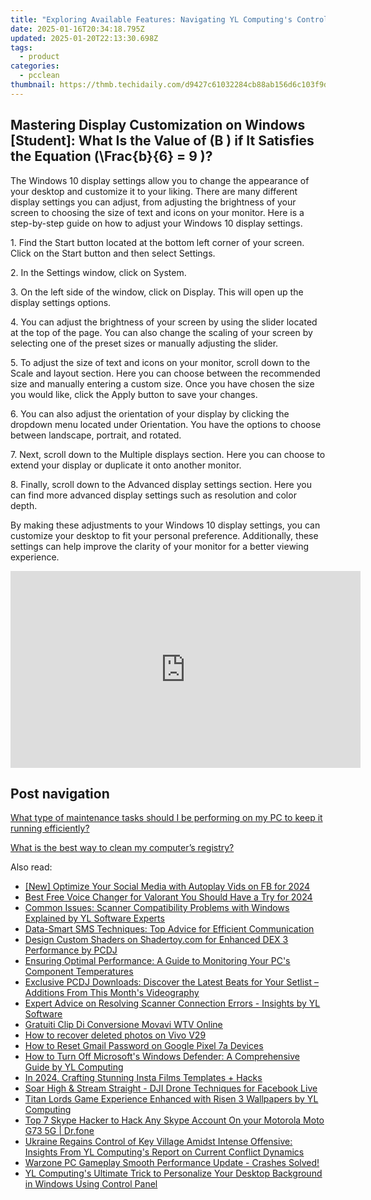 ```yaml
---
title: "Exploring Available Features: Navigating YL Computing's Control Panel"
date: 2025-01-16T20:34:18.795Z
updated: 2025-01-20T22:13:30.698Z
tags:
  - product
categories:
  - pcclean
thumbnail: https://thmb.techidaily.com/d9427c61032284cb88ab156d6c103f9d31f7d2686f689f4e79141572fa04ae5d.jpg
---
```


## Mastering Display Customization on Windows [Student]: What Is the Value of \(B \) if It Satisfies the Equation \(\Frac{b}{6} = 9 \)?

The Windows 10 display settings allow you to change the appearance of your desktop and customize it to your liking. There are many different display settings you can adjust, from adjusting the brightness of your screen to choosing the size of text and icons on your monitor. Here is a step-by-step guide on how to adjust your Windows 10 display settings. 

1\. Find the Start button located at the bottom left corner of your screen. Click on the Start button and then select Settings.

2\. In the Settings window, click on System.

3\. On the left side of the window, click on Display. This will open up the display settings options. 

4\. You can adjust the brightness of your screen by using the slider located at the top of the page. You can also change the scaling of your screen by selecting one of the preset sizes or manually adjusting the slider.

5\. To adjust the size of text and icons on your monitor, scroll down to the Scale and layout section. Here you can choose between the recommended size and manually entering a custom size. Once you have chosen the size you would like, click the Apply button to save your changes.

6\. You can also adjust the orientation of your display by clicking the dropdown menu located under Orientation. You have the options to choose between landscape, portrait, and rotated.

7\. Next, scroll down to the Multiple displays section. Here you can choose to extend your display or duplicate it onto another monitor.

8\. Finally, scroll down to the Advanced display settings section. Here you can find more advanced display settings such as resolution and color depth. 

By making these adjustments to your Windows 10 display settings, you can customize your desktop to fit your personal preference. Additionally, these settings can help improve the clarity of your monitor for a better viewing experience.

<!-- affiliate ads begin -->
<iframe width="560" height="315" src="https://www.youtube.com/embed/S3Th6oa_isA?si=TTQ013BB9beUM4x6" title="YouTube video player" frameborder="0" allow="accelerometer; autoplay; clipboard-write; encrypted-media; gyroscope; picture-in-picture; web-share" referrerpolicy="strict-origin-when-cross-origin" allowfullscreen></iframe>
<!-- affiliate ads end -->

## Post navigation

[What type of maintenance tasks should I be performing on my PC to keep it running efficiently?](https://tools.techidaily.com/pcclean/products/)

[What is the best way to clean my computer’s registry?](https://tools.techidaily.com/pcclean/products/)

<ins class="adsbygoogle"
     style="display:block"
     data-ad-format="autorelaxed"
     data-ad-client="ca-pub-7571918770474297"
     data-ad-slot="1223367746"></ins>

<ins class="adsbygoogle"
     style="display:block"
     data-ad-client="ca-pub-7571918770474297"
     data-ad-slot="8358498916"
     data-ad-format="auto"
     data-full-width-responsive="true"></ins>

<span class="atpl-alsoreadstyle">Also read:</span>
<div><ul>
<li><a href="https://facebook-video-content.techidaily.com/new-optimize-your-social-media-with-autoplay-vids-on-fb-for-2024/"><u>[New] Optimize Your Social Media with Autoplay Vids on FB for 2024</u></a></li>
<li><a href="https://fox-boxes.techidaily.com/best-free-voice-changer-for-valorant-you-should-have-a-try-for-2024/"><u>Best Free Voice Changer for Valorant You Should Have a Try for 2024</u></a></li>
<li><a href="https://win-hot.techidaily.com/common-issues-scanner-compatibility-problems-with-windows-explained-by-yl-software-experts/"><u>Common Issues: Scanner Compatibility Problems with Windows Explained by YL Software Experts</u></a></li>
<li><a href="https://tech-recovery.techidaily.com/data-smart-sms-techniques-top-advice-for-efficient-communication/"><u>Data-Smart SMS Techniques: Top Advice for Efficient Communication</u></a></li>
<li><a href="https://win-hot.techidaily.com/design-custom-shaders-on-shadertoycom-for-enhanced-dex-3-performance-by-pcdj/"><u>Design Custom Shaders on Shadertoy.com for Enhanced DEX 3 Performance by PCDJ</u></a></li>
<li><a href="https://win-hot.techidaily.com/ensuring-optimal-performance-a-guide-to-monitoring-your-pcs-component-temperatures/"><u>Ensuring Optimal Performance: A Guide to Monitoring Your PC's Component Temperatures</u></a></li>
<li><a href="https://win-hot.techidaily.com/exclusive-pcdj-downloads-discover-the-latest-beats-for-your-setlist-additions-from-this-months-videography/"><u>Exclusive PCDJ Downloads: Discover the Latest Beats for Your Setlist – Additions From This Month's Videography</u></a></li>
<li><a href="https://win-hot.techidaily.com/expert-advice-on-resolving-scanner-connection-errors-insights-by-yl-software/"><u>Expert Advice on Resolving Scanner Connection Errors - Insights by YL Software</u></a></li>
<li><a href="https://tech-revival.techidaily.com/gratuiti-clip-di-conversione-movavi-wtv-online/"><u>Gratuiti Clip Di Conversione Movavi WTV Online</u></a></li>
<li><a href="https://blog-min.techidaily.com/how-to-recover-deleted-photos-on-vivo-v29-by-stellar-photo-recovery-android-mobile-photo-recover/"><u>How to recover deleted photos on Vivo V29</u></a></li>
<li><a href="https://unlock-android.techidaily.com/how-to-reset-gmail-password-on-google-pixel-7a-devices-by-drfone-android/"><u>How to Reset Gmail Password on Google Pixel 7a Devices</u></a></li>
<li><a href="https://win-hot.techidaily.com/how-to-turn-off-microsofts-windows-defender-a-comprehensive-guide-by-yl-computing/"><u>How to Turn Off Microsoft's Windows Defender: A Comprehensive Guide by YL Computing</u></a></li>
<li><a href="https://instagram-video-files.techidaily.com/in-2024-crafting-stunning-insta-films-templates-plus-hacks/"><u>In 2024, Crafting Stunning Insta Films Templates + Hacks</u></a></li>
<li><a href="https://facebook-video-content.techidaily.com/soar-high-and-stream-straight-dji-drone-techniques-for-facebook-live/"><u>Soar High & Stream Straight - DJI Drone Techniques for Facebook Live</u></a></li>
<li><a href="https://win-hot.techidaily.com/titan-lords-game-experience-enhanced-with-risen-3-wallpapers-by-yl-computing/"><u>Titan Lords Game Experience Enhanced with Risen 3 Wallpapers by YL Computing</u></a></li>
<li><a href="https://location-social.techidaily.com/top-7-skype-hacker-to-hack-any-skype-account-on-your-motorola-moto-g73-5g-drfone-by-drfone-virtual-android/"><u>Top 7 Skype Hacker to Hack Any Skype Account On your Motorola Moto G73 5G | Dr.fone</u></a></li>
<li><a href="https://win-hot.techidaily.com/ukraine-regains-control-of-key-village-amidst-intense-offensive-insights-from-yl-computings-report-on-current-conflict-dynamics/"><u>Ukraine Regains Control of Key Village Amidst Intense Offensive: Insights From YL Computing's Report on Current Conflict Dynamics</u></a></li>
<li><a href="https://win-able.techidaily.com/warzone-pc-gameplay-smooth-performance-update-crashes-solved/"><u>Warzone PC Gameplay Smooth Performance Update - Crashes Solved!</u></a></li>
<li><a href="https://win-hot.techidaily.com/yl-computings-ultimate-trick-to-personalize-your-desktop-background-in-windows-using-control-panel/"><u>YL Computing's Ultimate Trick to Personalize Your Desktop Background in Windows Using Control Panel</u></a></li>
</ul></div>

